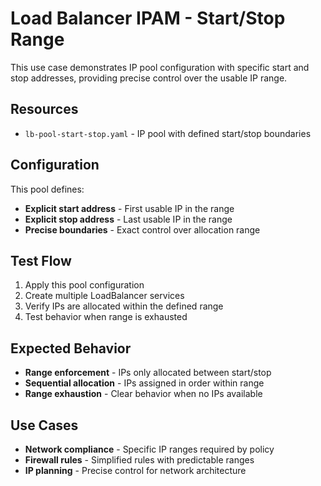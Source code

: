 # Load Balancer IPAM - Start/Stop Range

This use case demonstrates IP pool configuration with specific start and stop addresses, providing precise control over the usable IP range.

## Resources

- `lb-pool-start-stop.yaml` - IP pool with defined start/stop boundaries

## Configuration

This pool defines:
- **Explicit start address** - First usable IP in the range
- **Explicit stop address** - Last usable IP in the range
- **Precise boundaries** - Exact control over allocation range

## Test Flow

1. Apply this pool configuration
2. Create multiple LoadBalancer services
3. Verify IPs are allocated within the defined range
4. Test behavior when range is exhausted

## Expected Behavior

- **Range enforcement** - IPs only allocated between start/stop
- **Sequential allocation** - IPs assigned in order within range
- **Range exhaustion** - Clear behavior when no IPs available

## Use Cases

- **Network compliance** - Specific IP ranges required by policy
- **Firewall rules** - Simplified rules with predictable ranges
- **IP planning** - Precise control for network architecture